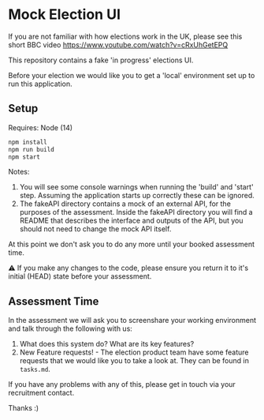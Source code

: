 # Mock Election UI

If you are not familiar with how elections work in the UK, please see this short BBC video https://www.youtube.com/watch?v=cRxUhGetEPQ

This repository contains a fake 'in progress' elections UI.

Before your election we would like you to get a 'local' environment set up to run this application.

Setup
---

Requires: Node (14)

```javascript
npm install
npm run build
npm start
```

Notes:
1) You will see some console warnings when running the 'build' and 'start' step. Assuming the application starts up correctly these can be ignored.
2) The fakeAPI directory contains a mock of an external API, for the purposes of the assessment. Inside the fakeAPI directory you will find a README that describes the interface and outputs of the API, but you should not need to change the mock API itself.

At this point we don't ask you to do any more until your booked assessment time.

:warning:  If you make any changes to the code, please ensure you return it to it's initial (HEAD) state before your assessment.

Assessment Time
---

In the assessment we will ask you to screenshare your working environment and talk through the following with us:

1) What does this system do? What are its key features?
2) New Feature requests! - The election product team have some feature requests that we would like you to take a look at. They can be found in `tasks.md`.

If you have any problems with any of this, please get in touch via your recruitment contact.

Thanks :) 




